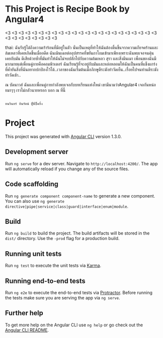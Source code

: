 # This Project is Recipe Book by Angular4
<3 <3 <3 <3 <3 <3 <3 <3 <3 <3 <3 <3 <3 <3 <3 <3 <3 <3 <3 <3 <3 <3 <3 <3 <3 <3 <3 <3 <3 <3 <3

thai: ฉันรับรู้ได้ถึงความเร้าร้อนที่มีอยู่ในตัว นั่นเป็นเหตุที่ทำให้ฉันต้องตื่นขึ้นจากความเกียจคร้านและล้มเหลวที่เคยเกิดขึ้นเมื่ออดีต ฉันเมินเฉยต่ออุปสรรคที่ขยันถาโถมเข้ามาเพียงเพราะฉันพบเจอจนคุ้นเคยกับมัน ดีเสียด้วยซ้ำที่มันทำให้ฉันไม่จบปลักไปกับความล้มเหลว สุรา และสิ่งมึนเมา เพื่อนของฉันมีมากมายแต่เพื่อนคู่กายคือคอมพิวเตอร์ ฉันเรียนรู้ที่จะอยู่กับมันและหล่อหลอมให้ฉันเป็นคนที่แข็งแกร่งที่ค้ำยันสิ่งที่ฉันอยากปกป้องไว้ได้..เวลาของฉันเริ่มต้นเมื่อภิกษุุตีระฆังทำวัดเย็น..เรื่อยไปจนท่านตีระฆังทำวัดเช้า..

ณ บัดนาวส์ ฉันและเพื่อนคู่กายกำลังพบเจอกับบทเรียนแห่งใหม่ เขามีนามว่าAngular4 เจอกันหน่อยมาๆๆ เราไม่กลัวนายหรอก บอก ณ ที่นี้


                                                                                        ทนรินทร์ ทินรัตน์ @ตี5ครึ่ง
# Project

This project was generated with [Angular CLI](https://github.com/angular/angular-cli) version 1.3.0.

## Development server

Run `ng serve` for a dev server. Navigate to `http://localhost:4200/`. The app will automatically reload if you change any of the source files.

## Code scaffolding

Run `ng generate component component-name` to generate a new component. You can also use `ng generate directive|pipe|service|class|guard|interface|enum|module`.

## Build

Run `ng build` to build the project. The build artifacts will be stored in the `dist/` directory. Use the `-prod` flag for a production build.

## Running unit tests

Run `ng test` to execute the unit tests via [Karma](https://karma-runner.github.io).

## Running end-to-end tests

Run `ng e2e` to execute the end-to-end tests via [Protractor](http://www.protractortest.org/).
Before running the tests make sure you are serving the app via `ng serve`.

## Further help

To get more help on the Angular CLI use `ng help` or go check out the [Angular CLI README](https://github.com/angular/angular-cli/blob/master/README.md).
